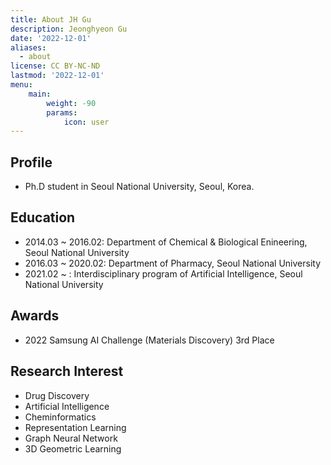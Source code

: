 ```yaml
---
title: About JH Gu
description: Jeonghyeon Gu
date: '2022-12-01'
aliases:
  - about
license: CC BY-NC-ND
lastmod: '2022-12-01'
menu:
    main: 
        weight: -90
        params:
            icon: user
---
```

## Profile
- Ph.D student in Seoul National University, Seoul, Korea.

## Education
- 2014.03 ~ 2016.02: Department of Chemical & Biological Enineering, Seoul National University
- 2016.03 ~ 2020.02: Department of Pharmacy, Seoul National University
- 2021.02 ~ : Interdisciplinary program of Artificial Intelligence, Seoul National University

## Awards
- 2022 Samsung AI Challenge (Materials Discovery) 3rd Place

## Research Interest
- Drug Discovery
- Artificial Intelligence
- Cheminformatics
- Representation Learning
- Graph Neural Network
- 3D Geometric Learning